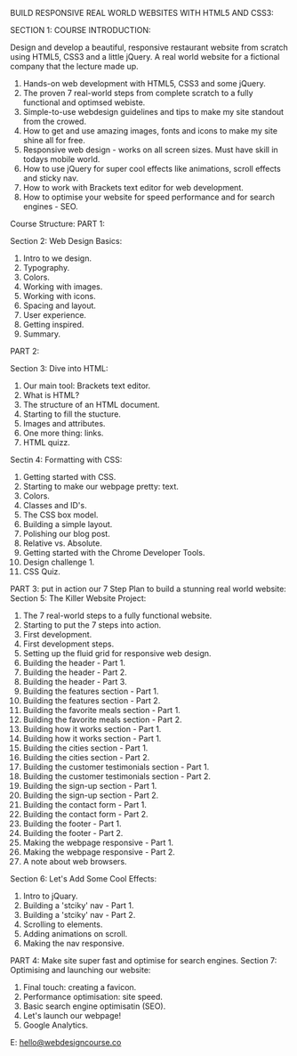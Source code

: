 BUILD RESPONSIVE REAL WORLD WEBSITES WITH HTML5 AND CSS3:

SECTION 1: COURSE INTRODUCTION:

Design and develop a beautiful, responsive restaurant website from scratch using HTML5, CSS3 and a little jQuery.
A real world website for a fictional company that the lecture made up.

1. Hands-on web development with HTML5, CSS3 and some jQuery.
2. The proven 7 real-world steps from complete scratch to a fully functional and optimsed webiste.
3. Simple-to-use webdesign guidelines and tips to make my site standout from the crowed.
4. How to get and use amazing images, fonts and icons to make my site shine all for free.
5. Responsive web design - works on all screen sizes. Must have skill in todays mobile world.
6. How to use jQuery for super cool effects like animations, scroll effects and sticky nav.
7. How to work with Brackets text editor for web development.
8. How to optimise your website for speed performance and for search engines - SEO.


Course Structure: PART 1:

Section 2: Web Design Basics:
1. Intro to we design.
2. Typography.
3. Colors.
4. Working with images.
5. Working with icons.
6. Spacing and layout.
7. User experience.
8. Getting inspired.
9. Summary.

PART 2:

Section 3: Dive into HTML:

1. Our main tool: Brackets text editor.
2. What is HTML?
3. The structure of an HTML document.
4. Starting to fill the stucture.
5. Images and attributes.
6. One more thing: links.
7. HTML quizz.

Sectin 4: Formatting with CSS:
1. Getting started with CSS.
2. Starting to make our webpage pretty: text.
3. Colors.
4. Classes and ID's.
5. The CSS box model.
6. Building a simple layout.
7. Polishing our blog post.
8. Relative vs. Absolute.
9. Getting started with the Chrome Developer Tools.
10. Design challenge 1.
11. CSS Quiz.

PART 3: put in action our 7 Step Plan to build a stunning real world website:
Section 5: The Killer Website Project:
1. The 7 real-world steps to a fully functional website.
2. Starting to put the 7 steps into action.
3. First development.
4. First development steps.
5. Setting up the fluid grid for responsive web design.
6. Building the header - Part 1.
7. Building the header - Part 2.
8. Building the header - Part 3.
9. Building the features section - Part 1.
10. Building the features section - Part 2.
11. Building the favorite meals section - Part 1.
12. Building the favorite meals section - Part 2.
13. Building how it works section - Part 1.
14. Building how it works section - Part 1.
15. Building the cities section - Part 1.
16. Building the cities section - Part 2.
17. Building the customer testimonials section - Part 1.
18. Building the customer testimonials section - Part 2.
19. Building the sign-up section - Part 1.
20. Building the sign-up section - Part 2.
21. Building the contact form - Part 1.
22. Building the contact form - Part 2.
23. Building the footer - Part 1.
24. Building the footer - Part 2.
25. Making the webpage responsive - Part 1.
26. Making the webpage responsive - Part 2.
27. A note about web browsers.

Section 6: Let's Add Some Cool Effects:
1. Intro to jQuary.
2. Building a 'stciky' nav - Part 1.
3. Building a 'stciky' nav - Part 2.
4. Scrolling to elements.
5. Adding animations on scroll.
6. Making the nav responsive.

PART 4: Make site super fast and optimise for search engines.
Section 7: Optimising and launching our website:
1. Final touch: creating a favicon.
2. Performance optimisation: site speed.
3. Basic search engine optimisatin (SEO).
4. Let's launch our webpage!
5. Google Analytics.


E: hello@webdesigncourse.co



